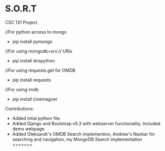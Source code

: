 # S.O.R.T
CSC 131 Project



//For python access to mongo
- pip install pymongo

//For using mongodb+srv:// URIs
- pip install dnspython

//For using requests.get for OMDB
- pip install requests

//For using imdb
- pip install cinemagoer

Contributions:
- Added intial python file.
- Added Django and Bootstrap v5.3 with webserver functionality. Included demo webpage.
- Added Oleksandr's OMDB Search implemention, Andrew's Navbar for searching and navigation, my MongoDB Search implementation
=======


